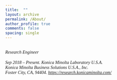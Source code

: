 ```yaml
---
title:  ""
layout: archive
permalink: /About/
author_profile: true
comments: false
spacing: single
---
```


*<br/><span style="font-family:Times New Roman; font-size:1 em;"> Research Engineer </span><br/>
<br/><span style="font-family:Times New Roman; font-size:1 em;"> Sep 2018 – Present. 
Konica Minolta Laboratory U.S.A.  
Konica Minolta Business Solutions U.S.A., Inc.  
Foster City, CA, 94404. 
https://research.konicaminolta.com/</span><br/>*




